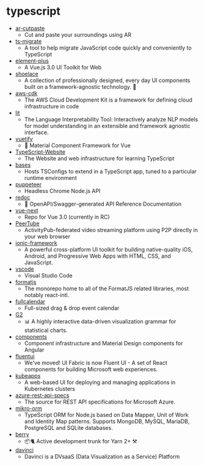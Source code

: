 # typescript
- [ar-cutpaste](https://github.com/cyrildiagne/ar-cutpaste)
  - Cut and paste your surroundings using AR
- [ts-migrate](https://github.com/airbnb/ts-migrate)
  - A tool to help migrate JavaScript code quickly and conveniently to TypeScript
- [element-plus](https://github.com/element-plus/element-plus)
  - A Vue.js 3.0 UI Toolkit for Web
- [shoelace](https://github.com/shoelace-style/shoelace)
  - A collection of professionally designed, every day UI components built on a framework-agnostic technology. 🥾
- [aws-cdk](https://github.com/aws/aws-cdk)
  - The AWS Cloud Development Kit is a framework for defining cloud infrastructure in code
- [lit](https://github.com/PAIR-code/lit)
  - The Language Interpretability Tool: Interactively analyze NLP models for model understanding in an extensible and framework agnostic interface.
- [vuetify](https://github.com/vuetifyjs/vuetify)
  - 🐉 Material Component Framework for Vue
- [TypeScript-Website](https://github.com/microsoft/TypeScript-Website)
  - The Website and web infrastructure for learning TypeScript
- [bases](https://github.com/tsconfig/bases)
  - Hosts TSConfigs to extend in a TypeScript app, tuned to a particular runtime environment
- [puppeteer](https://github.com/puppeteer/puppeteer)
  - Headless Chrome Node.js API
- [redoc](https://github.com/Redocly/redoc)
  - 📘 OpenAPI/Swagger-generated API Reference Documentation
- [vue-next](https://github.com/vuejs/vue-next)
  - Repo for Vue 3.0 (currently in RC)
- [PeerTube](https://github.com/Chocobozzz/PeerTube)
  - ActivityPub-federated video streaming platform using P2P directly in your web browser
- [ionic-framework](https://github.com/ionic-team/ionic-framework)
  - A powerful cross-platform UI toolkit for building native-quality iOS, Android, and Progressive Web Apps with HTML, CSS, and JavaScript.
- [vscode](https://github.com/microsoft/vscode)
  - Visual Studio Code
- [formatjs](https://github.com/formatjs/formatjs)
  - The monorepo home to all of the FormatJS related libraries, most notably react-intl.
- [fullcalendar](https://github.com/fullcalendar/fullcalendar)
  - Full-sized drag & drop event calendar
- [G2](https://github.com/antvis/G2)
  - 📊 A highly interactive data-driven visualization grammar for statistical charts.
- [components](https://github.com/angular/components)
  - Component infrastructure and Material Design components for Angular
- [fluentui](https://github.com/microsoft/fluentui)
  - We've moved! UI Fabric is now Fluent UI - A set of React components for building Microsoft web experiences.
- [kubeapps](https://github.com/kubeapps/kubeapps)
  - A web-based UI for deploying and managing applications in Kubernetes clusters
- [azure-rest-api-specs](https://github.com/Azure/azure-rest-api-specs)
  - The source for REST API specifications for Microsoft Azure.
- [mikro-orm](https://github.com/mikro-orm/mikro-orm)
  - TypeScript ORM for Node.js based on Data Mapper, Unit of Work and Identity Map patterns. Supports MongoDB, MySQL, MariaDB, PostgreSQL and SQLite databases.
- [berry](https://github.com/yarnpkg/berry)
  - 📦🐈 Active development trunk for Yarn 2+ ⚒
- [davinci](https://github.com/edp963/davinci)
  - Davinci is a DVsaaS (Data Visualization as a Service) Platform
